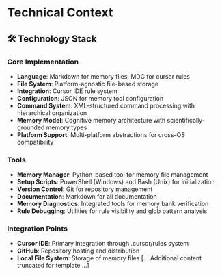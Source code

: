 # Technical Context

## 🛠️ Technology Stack

### Core Implementation

- **Language**: Markdown for memory files, MDC for cursor rules
- **File System**: Platform-agnostic file-based storage
- **Integration**: Cursor IDE rule system
- **Configuration**: JSON for memory tool configuration
- **Command System**: XML-structured command processing with hierarchical
  organization
- **Memory Model**: Cognitive memory architecture with scientifically-grounded
  memory types
- **Platform Support**: Multi-platform abstractions for cross-OS compatibility

### Tools

- **Memory Manager**: Python-based tool for memory file management
- **Setup Scripts**: PowerShell (Windows) and Bash (Unix) for initialization
- **Version Control**: Git for repository management
- **Documentation**: Markdown for all documentation
- **Memory Diagnostics**: Integrated tools for memory bank verification
- **Rule Debugging**: Utilities for rule visibility and glob pattern analysis

### Integration Points

- **Cursor IDE**: Primary integration through .cursor/rules system
- **GitHub**: Repository hosting and distribution
- **Local File System**: Storage of memory files
[... Additional content truncated for template ...]
